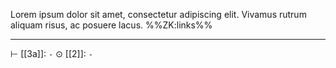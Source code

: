 Lorem ipsum dolor sit amet, consectetur adipiscing elit. Vivamus rutrum aliquam risus, ac posuere lacus.
%%ZK:links%%
***
$\vdash$ [[3a]]: `-`
$\odot$ [[2]]: `-`
